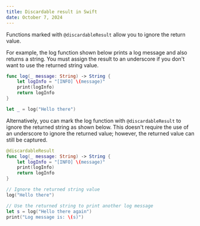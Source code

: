 ```yaml
---
title: Discardable result in Swift
date: October 7, 2024
---
```


Functions marked with `@discardableResult` allow you to ignore the return value.

For example, the log function shown below prints a log message and also returns a string. You must assign the result to an underscore if you don't want to use the returned string value.

```swift
func log(_ message: String) -> String {
    let logInfo = "[INFO] \(message)"
    print(logInfo)
    return logInfo
}

let _ = log("Hello there")
```

Alternatively, you can mark the log function with `@discardableResult` to ignore the returned string as shown below. This doesn't require the use of an underscore to ignore the returned value; however, the returned value can still be captured.

```swift
@discardableResult
func log(_ message: String) -> String {
    let logInfo = "[INFO] \(message)"
    print(logInfo)
    return logInfo
}

// Ignore the returned string value
log("Hello there")

// Use the returned string to print another log message
let s = log("Hello there again")
print("Log message is: \(s)")
```

